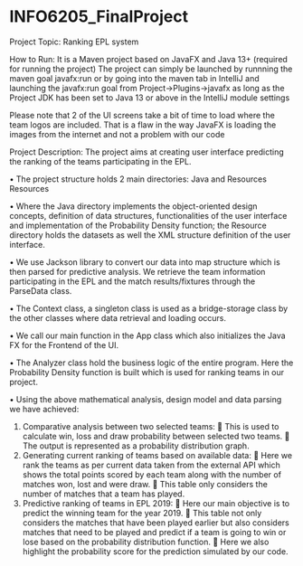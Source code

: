 # INFO6205_FinalProject

Project Topic: Ranking EPL system 

How to Run:
It is a Maven project based on JavaFX and Java 13+ (required for running the project)
The project can simply be launched by runnning the maven goal javafx:run or by going into the maven tab in IntelliJ and launching the javafx:run goal from Project->Plugins->javafx as long as the Project JDK has been set to Java 13 or above in the IntelliJ module settings

Please note that 2 of the UI screens take a bit of time to load where the team logos are included. That is a flaw in the way JavaFX is loading the images from the internet and not a problem with our code 


Project Description: The project aims at creating user interface predicting the ranking of the teams participating in the EPL.

• The project structure holds 2 main directories: Java and Resources
Resources

• Where the Java directory implements the object-oriented design concepts, definition of data structures, functionalities of the user interface and implementation of the Probability Density function; the Resource directory holds the datasets as well the XML structure definition of the user interface.

• We use Jackson library to convert our data into map structure which is then parsed for predictive analysis. We retrieve the team information participating in the EPL and the match results/fixtures through the ParseData class.


• The Context class, a singleton class is used as a bridge-storage class by the other classes where data retrieval and loading occurs.

• We call our main function in the App class which also initializes the Java FX for the Frontend of the UI.

• The Analyzer class hold the business logic of the entire program. Here the Probability Density function is built which is used for ranking teams in our project.

• Using the above mathematical analysis, design model and data parsing we have achieved:
1) Comparative analysis between two selected teams:
 This is used to calculate win, loss and draw probability between selected two teams.
 The output is represented as a probability distribution graph.
2) Generating current ranking of teams based on available data:
 Here we rank the teams as per current data taken from the external API which shows the total points scored by each team along with the number of matches won, lost and were draw.
 This table only considers the number of matches that a team has played.
3) Predictive ranking of teams in EPL 2019:
 Here our main objective is to predict the winning team for the year 2019.
 This table not only considers the matches that have been played earlier but also considers matches that need to be played and predict if a team is going to win or lose based on the probability distribution function.
 Here we also highlight the probability score for the prediction simulated by our code.

